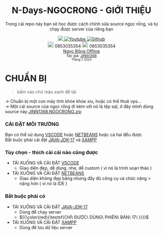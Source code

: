 <div align="center">
  
# N-Days-NGOCRONG - GIỚI THIỆU
Trong cái repo này bạn sẽ học được cách chỉnh sửa source ngọc rồng, và tự chạy được server của riêng bạn

 <a class="header-badge" target="_blank" href="https://www.facebook.com/Ki3tNgu/">
        <img src="https://img.shields.io/badge/style--5eba00.svg?label=Facebook&logo=facebook&style=social">
    </a>
    <a class="header-badge" target="_blank" href="https://www.youtube.com/@JINN1368">
        <img alt="Youtube" src="https://img.shields.io/badge/style--5eba00.svg?label=Youtube&logo=youtube&style=social">
    </a>
     <a class="header-badge" target="_blank" href="https://github.com/ki3tngu/">
        <img alt="Github" src="https://img.shields.io/badge/style--5eba00.svg?label=Github&logo=github&style=social">
    </a><br>
    <img alt="Donate" src="https://cdn.worldvectorlogo.com/logos/momo-2.svg" style="width:20px;" /> 0853035354
    <img alt="Donate" src="https://play-lh.googleusercontent.com/eropcks-sakGkOkCHQzpd87FKK4efHTLY5b93H2FwNLjoPnPcAMSzOHsm3s6lguSgw" style="width:20px;" /> 0853035354<br>
    <a href="https://github.com/ki3tngu/NgocRongTermux" target="_blank">Ngọc Rồng Offline</a>
    <br>
    <sub>Tác giả:
        <a href="https://www.youtube.com/@JINN1368" target="_blank">JINN1368</a><br>
        <small> Tháng 7, 2024</small>
    </sub>
</div>

# CHUẨN BỊ
> bấm vào chữ màu xanh để tải
 
-> Chuẩn bị một con máy tính khỏe khỏe xíu, hoặc có thể thuê vps...<br>
-> Một cái source của ngọc rồng đi kèm với nó là tệp sql, ở đây mình dùng source này [JINN1368.NGOCRONG.zip](https://yeumoney.com/_SugBR)
### CÀI ĐẶT MÔI TRƯỜNG
Bạn có thể sử dụng [VSCODE](https://vi.wikipedia.org/wiki/Visual_Studio_Code) hoặc [NETBEANS](https://vi.wikipedia.org/wiki/NetBeans) hoặc cả hai đều được<br>
Bắt buộc phải cài đặt [JAVA-JDK-17](https://vi.wikipedia.org/wiki/JDK) và [XAMPP](https://vi.wikipedia.org/wiki/XAMPP)
###  Tùy chọn - thích cài cái nào cũng được
- TẢI XUỐNG VÀ CÀI ĐẶT [VSCODE](https://code.visualstudio.com/)
  - Giao diện đẹp, dễ dùng, nhẹ, dễ custom ( vì nó là trình soạn thảo )
- TẢI XUỐNG VÀ CÀI ĐẶT [NETBEANS](https://archive.apache.org/dist/netbeans/netbeans-installers/17/Apache-NetBeans-17-bin-windows-x64.exe)
  - Giao diện không đẹp bằng nhưng đầy đủ công cụ và chức năng > nặng hơn ( vì nó là IDE )
### Bắt buộc phải có
- TẢI XUỐNG VÀ CÀI ĐẶT [JAVA-JDK-17](https://www.oracle.com/java/technologies/downloads/#java17-windows)
  - Dùng để chạy server
  - ${{\color{red}{\textsf{CHỈ\ ĐƯỢC\ DÙNG\ PHIÊN\ BẢN\ 17\ \}}}}\$
- TẢI XUỐNG VÀ CÀI ĐẶT [XAMPP](https://www.apachefriends.org/download.html)
  - Dùng để lưu dữ liệu server
